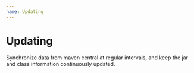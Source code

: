 ```yaml
---
name: Updating
---
```


# Updating

Synchronize data from maven central at regular intervals, and keep the jar and class information continuously updated.